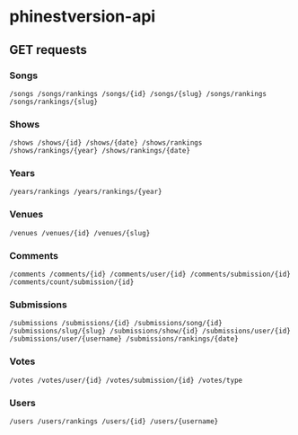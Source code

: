 <!-- # Laravel PHP Framework

[![Build Status](https://travis-ci.org/laravel/framework.svg)](https://travis-ci.org/laravel/framework)
[![Total Downloads](https://poser.pugx.org/laravel/framework/d/total.svg)](https://packagist.org/packages/laravel/framework)
[![Latest Stable Version](https://poser.pugx.org/laravel/framework/v/stable.svg)](https://packagist.org/packages/laravel/framework)
[![Latest Unstable Version](https://poser.pugx.org/laravel/framework/v/unstable.svg)](https://packagist.org/packages/laravel/framework)
[![License](https://poser.pugx.org/laravel/framework/license.svg)](https://packagist.org/packages/laravel/framework)

Laravel is a web application framework with expressive, elegant syntax. We believe development must be an enjoyable, creative experience to be truly fulfilling. Laravel attempts to take the pain out of development by easing common tasks used in the majority of web projects, such as authentication, routing, sessions, queueing, and caching.

Laravel is accessible, yet powerful, providing tools needed for large, robust applications. A superb inversion of control container, expressive migration system, and tightly integrated unit testing support give you the tools you need to build any application with which you are tasked.

## Official Documentation

Documentation for the framework can be found on the [Laravel website](http://laravel.com/docs).

## Contributing

Thank you for considering contributing to the Laravel framework! The contribution guide can be found in the [Laravel documentation](http://laravel.com/docs/contributions).

## Security Vulnerabilities

If you discover a security vulnerability within Laravel, please send an e-mail to Taylor Otwell at taylor@laravel.com. All security vulnerabilities will be promptly addressed.

## License

The Laravel framework is open-sourced software licensed under the [MIT license](http://opensource.org/licenses/MIT). -->

# phinestversion-api

## GET requests

### Songs

`
/songs
/songs/rankings
/songs/{id}
/songs/{slug}
/songs/rankings
/songs/rankings/{slug}
`

### Shows

`
/shows
/shows/{id}
/shows/{date}
/shows/rankings
/shows/rankings/{year}
/shows/rankings/{date}
`

### Years

`
/years/rankings
/years/rankings/{year}
`

### Venues

`
/venues
/venues/{id}
/venues/{slug}
`

### Comments

`
/comments
/comments/{id}
/comments/user/{id}
/comments/submission/{id}
/comments/count/submission/{id}
`

### Submissions

`
/submissions
/submissions/{id}
/submissions/song/{id}
/submissions/slug/{slug}
/submissions/show/{id}
/submissions/user/{id}
/submissions/user/{username}
/submissions/rankings/{date}
`

### Votes

`
/votes
/votes/user/{id}
/votes/submission/{id}
/votes/type
`

### Users

`
/users
/users/rankings
/users/{id}
/users/{username}
`
